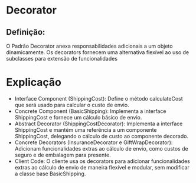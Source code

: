 # Decorator

## Definição:
O Padrão Decorator anexa responsabilidades adicionais a um objeto dinamicamente.
Os decorators fornecem uma alternativa flexível ao uso de subclasses para extensão de funcionalidades

# Explicação
- Interface Component (ShippingCost): Define o método calculateCost que será usado para calcular o custo de envio.
- Concrete Component (BasicShipping): Implementa a interface ShippingCost e fornece um cálculo básico de envio.
- Abstract Decorator (ShippingCostDecorator): Implementa a interface ShippingCost e mantém uma referência a um componente ShippingCost, delegando o cálculo de custo ao componente decorado.
- Concrete Decorators (InsuranceDecorator e GiftWrapDecorator): Adicionam funcionalidades extras ao cálculo de envio, como custos de seguro e de embalagem para presente.
- Client Code: O cliente usa os decorators para adicionar funcionalidades extras ao cálculo de envio de maneira flexível e modular, sem modificar a classe base BasicShipping.